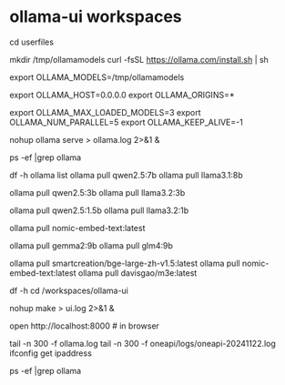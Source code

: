 # ollama-ui workspaces

cd userfiles

mkdir /tmp/ollamamodels
curl -fsSL https://ollama.com/install.sh | sh

export OLLAMA_MODELS=/tmp/ollamamodels

export OLLAMA_HOST=0.0.0.0
export OLLAMA_ORIGINS=*

export OLLAMA_MAX_LOADED_MODELS=3
export OLLAMA_NUM_PARALLEL=5
export OLLAMA_KEEP_ALIVE=-1

nohup ollama serve > ollama.log 2>&1 &

ps -ef |grep ollama

df -h
ollama list
ollama pull qwen2.5:7b
ollama pull llama3.1:8b

ollama pull qwen2.5:3b
ollama pull llama3.2:3b

ollama pull qwen2.5:1.5b
ollama pull llama3.2:1b

ollama pull nomic-embed-text:latest

ollama pull gemma2:9b
ollama pull glm4:9b

ollama pull smartcreation/bge-large-zh-v1.5:latest
ollama pull nomic-embed-text:latest
ollama pull davisgao/m3e:latest


df -h
cd /workspaces/ollama-ui

nohup make > ui.log 2>&1 &

open http://localhost:8000 # in browser

tail -n 300 -f ollama.log 
tail -n 300 -f oneapi/logs/oneapi-20241122.log
ifconfig get ipaddress

ps -ef |grep ollama
